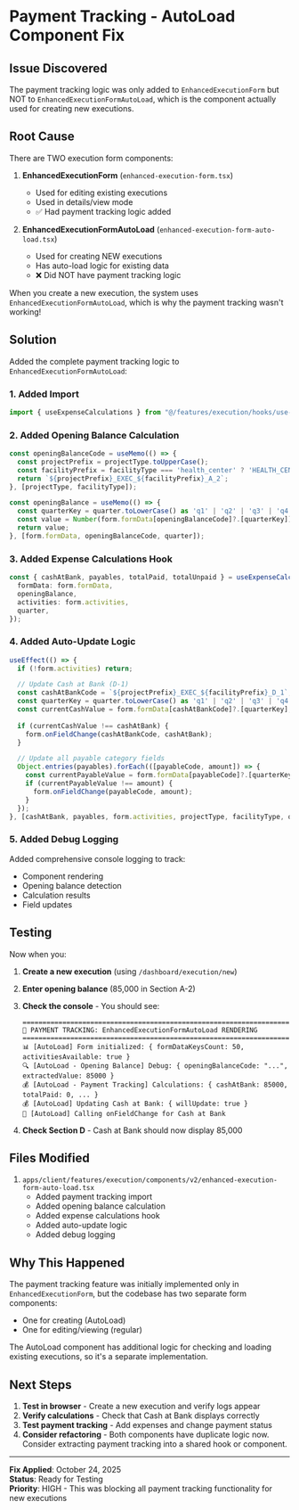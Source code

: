 # Payment Tracking - AutoLoad Component Fix

## Issue Discovered
The payment tracking logic was only added to `EnhancedExecutionForm` but NOT to `EnhancedExecutionFormAutoLoad`, which is the component actually used for creating new executions.

## Root Cause
There are TWO execution form components:

1. **EnhancedExecutionForm** (`enhanced-execution-form.tsx`)
   - Used for editing existing executions
   - Used in details/view mode
   - ✅ Had payment tracking logic added

2. **EnhancedExecutionFormAutoLoad** (`enhanced-execution-form-auto-load.tsx`)
   - Used for creating NEW executions
   - Has auto-load logic for existing data
   - ❌ Did NOT have payment tracking logic

When you create a new execution, the system uses `EnhancedExecutionFormAutoLoad`, which is why the payment tracking wasn't working!

## Solution
Added the complete payment tracking logic to `EnhancedExecutionFormAutoLoad`:

### 1. Added Import
```typescript
import { useExpenseCalculations } from "@/features/execution/hooks/use-expense-calculations";
```

### 2. Added Opening Balance Calculation
```typescript
const openingBalanceCode = useMemo(() => {
  const projectPrefix = projectType.toUpperCase();
  const facilityPrefix = facilityType === 'health_center' ? 'HEALTH_CENTER' : 'HOSPITAL';
  return `${projectPrefix}_EXEC_${facilityPrefix}_A_2`;
}, [projectType, facilityType]);

const openingBalance = useMemo(() => {
  const quarterKey = quarter.toLowerCase() as 'q1' | 'q2' | 'q3' | 'q4';
  const value = Number(form.formData[openingBalanceCode]?.[quarterKey]) || 0;
  return value;
}, [form.formData, openingBalanceCode, quarter]);
```

### 3. Added Expense Calculations Hook
```typescript
const { cashAtBank, payables, totalPaid, totalUnpaid } = useExpenseCalculations({
  formData: form.formData,
  openingBalance,
  activities: form.activities,
  quarter,
});
```

### 4. Added Auto-Update Logic
```typescript
useEffect(() => {
  if (!form.activities) return;

  // Update Cash at Bank (D-1)
  const cashAtBankCode = `${projectPrefix}_EXEC_${facilityPrefix}_D_1`;
  const quarterKey = quarter.toLowerCase() as 'q1' | 'q2' | 'q3' | 'q4';
  const currentCashValue = form.formData[cashAtBankCode]?.[quarterKey];
  
  if (currentCashValue !== cashAtBank) {
    form.onFieldChange(cashAtBankCode, cashAtBank);
  }

  // Update all payable category fields
  Object.entries(payables).forEach(([payableCode, amount]) => {
    const currentPayableValue = form.formData[payableCode]?.[quarterKey];
    if (currentPayableValue !== amount) {
      form.onFieldChange(payableCode, amount);
    }
  });
}, [cashAtBank, payables, form.activities, projectType, facilityType, quarter]);
```

### 5. Added Debug Logging
Added comprehensive console logging to track:
- Component rendering
- Opening balance detection
- Calculation results
- Field updates

## Testing

Now when you:
1. **Create a new execution** (using `/dashboard/execution/new`)
2. **Enter opening balance** (85,000 in Section A-2)
3. **Check the console** - You should see:
   ```
   ================================================================================
   🚀 PAYMENT TRACKING: EnhancedExecutionFormAutoLoad RENDERING
   ================================================================================
   📊 [AutoLoad] Form initialized: { formDataKeysCount: 50, activitiesAvailable: true }
   🔍 [AutoLoad - Opening Balance] Debug: { openingBalanceCode: "...", extractedValue: 85000 }
   💰 [AutoLoad - Payment Tracking] Calculations: { cashAtBank: 85000, totalPaid: 0, ... }
   💰 [AutoLoad] Updating Cash at Bank: { willUpdate: true }
   🔄 [AutoLoad] Calling onFieldChange for Cash at Bank
   ```

4. **Check Section D** - Cash at Bank should now display 85,000

## Files Modified

1. `apps/client/features/execution/components/v2/enhanced-execution-form-auto-load.tsx`
   - Added payment tracking import
   - Added opening balance calculation
   - Added expense calculations hook
   - Added auto-update logic
   - Added debug logging

## Why This Happened

The payment tracking feature was initially implemented only in `EnhancedExecutionForm`, but the codebase has two separate form components:
- One for creating (AutoLoad)
- One for editing/viewing (regular)

The AutoLoad component has additional logic for checking and loading existing executions, so it's a separate implementation.

## Next Steps

1. **Test in browser** - Create a new execution and verify logs appear
2. **Verify calculations** - Check that Cash at Bank displays correctly
3. **Test payment tracking** - Add expenses and change payment status
4. **Consider refactoring** - Both components have duplicate logic now. Consider extracting payment tracking into a shared hook or component.

---

**Fix Applied**: October 24, 2025  
**Status**: Ready for Testing  
**Priority**: HIGH - This was blocking all payment tracking functionality for new executions
